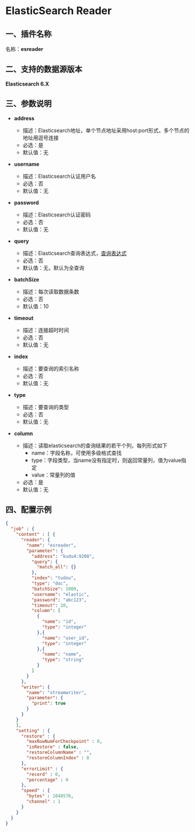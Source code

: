 # ElasticSearch Reader

<a name="c6v6n"></a>
## 一、插件名称
名称：**esreader**
<a name="jVb3v"></a>
## 二、支持的数据源版本
**Elasticsearch 6.X**
<a name="2lzA4"></a>
## 三、参数说明<br />

- **address**
  - 描述：Elasticsearch地址，单个节点地址采用host:port形式，多个节点的地址用逗号连接
  - 必选：是
  - 默认值：无



- **username**
  - 描述：Elasticsearch认证用户名
  - 必选：否
  - 默认值：无



- **password**
  - 描述：Elasticsearch认证密码
  - 必选：否
  - 默认值：无



- **query**
  - 描述：Elasticsearch查询表达式，[查询表达式](https://www.elastic.co/guide/cn/elasticsearch/guide/current/query-dsl-intro.html)
  - 必选：否
  - 默认值：无，默认为全查询



- **batchSize**
  - 描述：每次读取数据条数
  - 必选：否
  - 默认值：10



- **timeout**
  - 描述：连接超时时间
  - 必选：否
  - 默认值：无



- **index**
  - 描述：要查询的索引名称
  - 必选：否
  - 默认值：无



- **type**
  - 描述：要查询的类型
  - 必选：否
  - 默认值：无



- **column**
  - 描述：读取elasticsearch的查询结果的若干个列，每列形式如下
    - name：字段名称，可使用多级格式查找
    - type：字段类型，当name没有指定时，则返回常量列，值为value指定
    - value：常量列的值
  - 必选：是
  - 默认值：无



<a name="1LBc2"></a>
## 四、配置示例
```json
{
  "job" : {
    "content" : [ {
      "reader": {
        "name": "esreader",
        "parameter": {
          "address": "kudu4:9200",
          "query": {
            "match_all": {}
          },
          "index": "tudou",
          "type": "doc",
          "batchSize": 1000,
          "username": "elastic",
          "password": "abc123",
          "timeout": 10,
          "column": [
            {
              "name": "id",
              "type": "integer"
            },{
              "name": "user_id",
              "type": "integer"
            },{
              "name": "name",
              "type": "string"
            }
          ]
        }
      },
      "writer": {
        "name": "streamwriter",
        "parameter": {
          "print": true
        }
      }
    }
    ],
    "setting" : {
      "restore" : {
        "maxRowNumForCheckpoint" : 0,
        "isRestore" : false,
        "restoreColumnName" : "",
        "restoreColumnIndex" : 0
      },
      "errorLimit" : {
        "record" : 0,
        "percentage" : 0
      },
      "speed" : {
        "bytes" : 1048576,
        "channel" : 1
      }
    }
  }
}
```
